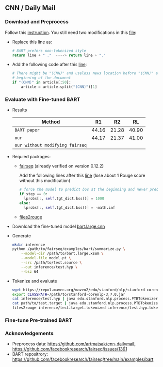 ## CNN / Daily Mail
### Download and Preprocess
Follow this [instruction](https://github.com/artmatsak/cnn-dailymail). You still need 
two modifications in this [file](https://github.com/artmatsak/cnn-dailymail/blob/master/make_datafiles.py):
  * Replace this [line](https://github.com/artmatsak/cnn-dailymail/blob/b6d20708a1180f58dd96b5ab923ed099ced6b2ab/make_datafiles.py#L49) as:
    ```python
    # BART prefers non-tokenized style
    return line + " ."  ----> return line + "."  
    ```
  * Add the following code after this [line](https://github.com/artmatsak/cnn-dailymail/blob/b6d20708a1180f58dd96b5ab923ed099ced6b2ab/make_datafiles.py#L108):
    ```python
    # There might be "(CNN)" and useless news location before "(CNN)" at the 
    # beginning of the document
    if "(CNN)" in article[:50]:
        article = article.split("(CNN)")[1]
    ```

  
### Evaluate with Fine-tuned BART
* Results

  Method |   R1   |   R2   | RL 
  ---|:------:|:------:|:---:
  `BART paper` | 44.16  | 21.28  | 40.90 
  `our` | 44.17 | 21.37 | 41.00
  `our without modifying fairseq` | 

* Requied packages:
  * [fairseq](https://github.com/facebookresearch/fairseq#requirements-and-installation) 
  (already verified on version 0.12.2)
    
      Add the following lines after this [line](https://github.com/facebookresearch/fairseq/blob/0338cdc3094ca7d29ff4d36d64791f7b4e4b5e6e/fairseq/sequence_generator.py#L378)
      (lose about **1** Rouge score without this modification)
      ```python
      # force the model to predict bos at the beginning and never predict bos later
      if step == 0:
        lprobs[:, self.tgt_dict.bos()] = 1000
      else:
        lprobs[:, self.tgt_dict.bos()] = -math.inf
      ```
  * [files2rouge](https://github.com/pltrdy/files2rouge)

* Download the fine-tuned model [bart.large.cnn](https://github.com/facebookresearch/fairseq/tree/main/examples/bart#pre-trained-models)
* Generate
  ```bash
  mkdir inference
  python /path/to/fairseq/examples/bart/summarize.py \
      --model-dir /path/to/bart.large.xsum \
      --model-file model.pt \
      --src /path/to/test.source \
      --out inference/test.hyp \
      --bsz 64 
  ```
* Tokenize and evaluate
  ```bash
  wget https://repo1.maven.org/maven2/edu/stanford/nlp/stanford-corenlp/3.7.0/stanford-corenlp-3.7.0.jar
  export CLASSPATH=/path/to/stanford-corenlp-3.7.0.jar
  cat inference/test.hyp | java edu.stanford.nlp.process.PTBTokenizer -ioFileList -preserveLines > inference/test.hyp.tokenized
  cat path/to/test.target | java edu.stanford.nlp.process.PTBTokenizer -ioFileList -preserveLines > inference/test.target.tokenized
  files2rouge inference/test.target.tokenized inference/test.hyp.tokenized > inference/score
  ```


### Fine-tune Pre-trained BART

    

### Acknowledgements
* Preprocess data: https://github.com/artmatsak/cnn-dailymail, https://github.com/facebookresearch/fairseq/issues/1391
* BART repositrory: https://github.com/facebookresearch/fairseq/tree/main/examples/bart